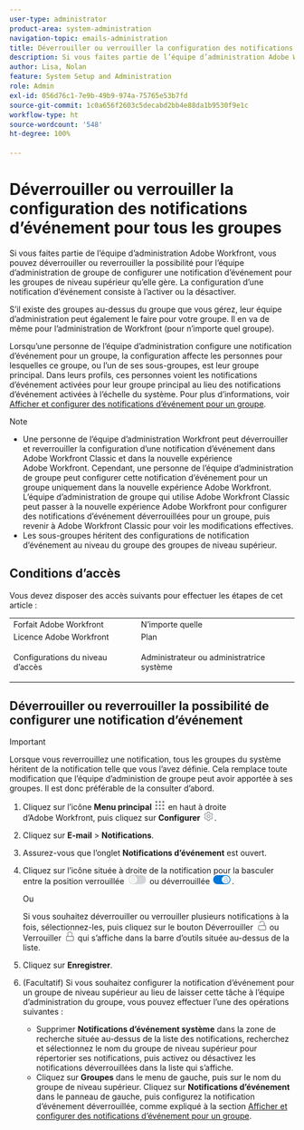 ```yaml
---
user-type: administrator
product-area: system-administration
navigation-topic: emails-administration
title: Déverrouiller ou verrouiller la configuration des notifications d’événement pour tous les groupes
description: Si vous faites partie de l’équipe d’administration Adobe Workfront, vous pouvez déverrouiller ou reverrouiller la possibilité pour l’équipe d’administration de groupe de configurer une notification d’événement pour les groupes de niveau supérieur qu’elle gère. La configuration d’une notification d’événement consiste à l’activer ou la désactiver.
author: Lisa, Nolan
feature: System Setup and Administration
role: Admin
exl-id: 056d76c1-7e9b-49b9-974a-75765e53b7fd
source-git-commit: 1c0a656f2603c5decabd2bb4e88da1b9530f9e1c
workflow-type: ht
source-wordcount: '548'
ht-degree: 100%

---
```


# Déverrouiller ou verrouiller la configuration des notifications d’événement pour tous les groupes

Si vous faites partie de l’équipe d’administration Adobe Workfront, vous pouvez déverrouiller ou reverrouiller la possibilité pour l’équipe d’administration de groupe de configurer une notification d’événement pour les groupes de niveau supérieur qu’elle gère. La configuration d’une notification d’événement consiste à l’activer ou la désactiver.

S’il existe des groupes au-dessus du groupe que vous gérez, leur équipe d’administration peut également le faire pour votre groupe. Il en va de même pour l’administration de Workfront (pour n’importe quel groupe).

Lorsqu’une personne de l’équipe d’administration configure une notification d’événement pour un groupe, la configuration affecte les personnes pour lesquelles ce groupe, ou l’un de ses sous-groupes, est leur groupe principal. Dans leurs profils, ces personnes voient les notifications d’événement activées pour leur groupe principal au lieu des notifications d’événement activées à l’échelle du système. Pour plus d’informations, voir [Afficher et configurer des notifications d’événement pour un groupe](../../../administration-and-setup/manage-groups/create-and-manage-groups/view-and-configure-event-notifications-group.md).

>[!NOTE]
>
>* Une personne de l’équipe d’administration Workfront peut déverrouiller et reverrouiller la configuration d’une notification d’événement dans Adobe Workfront Classic et dans la nouvelle expérience Adobe Workfront. Cependant, une personne de l’équipe d’administration de groupe peut configurer cette notification d’événement pour un groupe uniquement dans la nouvelle expérience Adobe Workfront. L’équipe d’administration de groupe qui utilise Adobe Workfront Classic peut passer à la nouvelle expérience Adobe Workfront pour configurer des notifications d’événement déverrouillées pour un groupe, puis revenir à Adobe Workfront Classic pour voir les modifications effectives.
>* Les sous-groupes héritent des configurations de notification d’événement au niveau du groupe des groupes de niveau supérieur.
>

## Conditions d’accès

Vous devez disposer des accès suivants pour effectuer les étapes de cet article :

<table style="table-layout:auto"> 
 <col> 
 <col> 
 <tbody> 
  <tr> 
   <td role="rowheader">Forfait Adobe Workfront</td> 
   <td>N’importe quelle</td> 
  </tr> 
  <tr> 
   <td role="rowheader">Licence Adobe Workfront</td> 
   <td>Plan</td> 
  </tr> 
  <tr> 
   <td role="rowheader">Configurations du niveau d’accès</td> 
   <td> <p>Administrateur ou administratrice système</p> </td> 
  </tr> 
 </tbody> 
</table>

## Déverrouiller ou reverrouiller la possibilité de configurer une notification d’événement

>[!IMPORTANT]
>
>Lorsque vous reverrouillez une notification, tous les groupes du système héritent de la notification telle que vous l’avez définie. Cela remplace toute modification que l’équipe d’administion de groupe peut avoir apportée à ses groupes. Il est donc préférable de la consulter d’abord.

1. Cliquez sur l’icône **Menu principal** ![](assets/main-menu-icon.png) en haut à droite d’Adobe Workfront, puis cliquez sur **Configurer** ![](assets/gear-icon-settings.png).

1. Cliquez sur **E-mail** > **Notifications**.

1. Assurez-vous que l’onglet **Notifications d’événement** est ouvert.
1. Cliquez sur l’icône située à droite de la notification pour la basculer entre la position verrouillée ![Lock icon](assets/lock-toggle-button.png) ou déverrouillée ![Unlock icon](assets/unlock-toggle-button.png).

   Ou

   Si vous souhaitez déverrouiller ou verrouiller plusieurs notifications à la fois, sélectionnez-les, puis cliquez sur le bouton Déverrouiller ![Unlock icon](assets/unlock-icon-toolbar.png) ou Verrouiller ![Lock icon](assets/lock-icon-locked-qs.png) qui s’affiche dans la barre d’outils située au-dessus de la liste.

1. Cliquez sur **Enregistrer**.
1. (Facultatif) Si vous souhaitez configurer la notification d’événement pour un groupe de niveau supérieur au lieu de laisser cette tâche à l’équipe d’administration du groupe, vous pouvez effectuer l’une des opérations suivantes :

   * Supprimer **Notifications d’événement système** dans la zone de recherche située au-dessus de la liste des notifications, recherchez et sélectionnez le nom du groupe de niveau supérieur pour répertorier ses notifications, puis activez ou désactivez les notifications déverrouillées dans la liste qui s’affiche.
   * Cliquez sur **Groupes** dans le menu de gauche, puis sur le nom du groupe de niveau supérieur. Cliquez sur **Notifications d’événement** dans le panneau de gauche, puis configurez la notification d’événement déverrouillée, comme expliqué à la section [Afficher et configurer des notifications d’événement pour un groupe](../../../administration-and-setup/manage-groups/create-and-manage-groups/view-and-configure-event-notifications-group.md).
